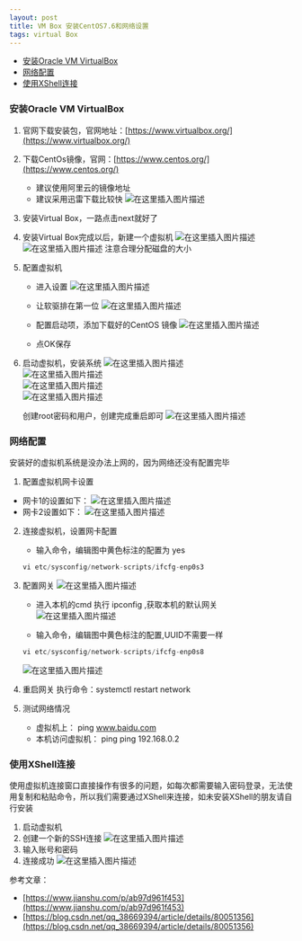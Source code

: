 ```yaml
---
layout: post
title: VM Box 安装CentOS7.6和网络设置
tags: virtual Box    
---
```


<!-- TOC -->

- [安装Oracle VM VirtualBox](#安装oracle-vm-virtualbox)
- [网络配置](#网络配置)
- [使用XShell连接](#使用xshell连接)

<!-- /TOC -->
### 安装Oracle VM VirtualBox
1. 官网下载安装包，官网地址：[https://www.virtualbox.org/](https://www.virtualbox.org/)
2. 下载CentOs镜像，官网：[https://www.centos.org/](https://www.centos.org/)
    - 建议使用阿里云的镜像地址
    - 建议采用迅雷下载比较快
   ![在这里插入图片描述](/images/posts/myBlog/2019-05-29-VMBox-install-CentOS-01.jpg) 
3. 安装Virtual Box，一路点击next就好了

4. 安装Virtual Box完成以后，新建一个虚拟机
   ![在这里插入图片描述](/images/posts/myBlog/2019-05-29-VMBox-install-CentOS-02.jpg) 
    ![在这里插入图片描述](/images/posts/myBlog/2019-05-29-VMBox-install-CentOS-03.jpg) 
    注意合理分配磁盘的大小
5. 配置虚拟机
    + 进入设置
    ![在这里插入图片描述](/images/posts/myBlog/2019-05-29-VMBox-install-CentOS-04.jpg) 

    - 让软驱排在第一位
    ![在这里插入图片描述](/images/posts/myBlog/2019-05-29-VMBox-install-CentOS-05.jpg)
    
    - 配置启动项，添加下载好的CentOS 镜像
        ![在这里插入图片描述](/images/posts/myBlog/2019-05-29-VMBox-install-CentOS-06.jpg)
    - 点OK保存

6. 启动虚拟机，安装系统
    ![在这里插入图片描述](/images/posts/myBlog/2019-05-29-VMBox-install-CentOS-07.jpg)    
    ![在这里插入图片描述](/images/posts/myBlog/2019-05-29-VMBox-install-CentOS-08.jpg)  
    ![在这里插入图片描述](/images/posts/myBlog/2019-05-29-VMBox-install-CentOS-09.jpg)  
    ![在这里插入图片描述](/images/posts/myBlog/2019-05-29-VMBox-install-CentOS-10.jpg)
    
    创建root密码和用户，创建完成重启即可
    ![在这里插入图片描述](/images/posts/myBlog/2019-05-29-VMBox-install-CentOS-11.jpg)


### 网络配置
安装好的虚拟机系统是没办法上网的，因为网络还没有配置完毕
1. 配置虚拟机网卡设置
- 网卡1的设置如下：
    ![在这里插入图片描述](/images/posts/myBlog/2019-05-29-VMBox-install-CentOS-12.jpg)
- 网卡2设置如下：
    ![在这里插入图片描述](/images/posts/myBlog/2019-05-29-VMBox-install-CentOS-13.jpg)


2. 连接虚拟机，设置网卡配置
    - 输入命令，编辑图中黄色标注的配置为 yes
    ```java
    vi etc/sysconfig/network-scripts/ifcfg-enp0s3
    ``` 
3. 配置网关
    ![在这里插入图片描述](/images/posts/myBlog/2019-05-29-VMBox-install-CentOS-14.jpg)


    - 进入本机的cmd 执行 ipconfig ,获取本机的默认网关
    ![在这里插入图片描述](/images/posts/myBlog/2019-05-29-VMBox-install-CentOS-15.jpg)
   
    - 输入命令，编辑图中黄色标注的配置,UUID不需要一样
    ```java
    vi etc/sysconfig/network-scripts/ifcfg-enp0s8
    ``` 
    ![在这里插入图片描述](/images/posts/myBlog/2019-05-29-VMBox-install-CentOS-16.jpg)

4. 重启网关
执行命令：systemctl restart network

5. 测试网络情况
    - 虚拟机上： ping www.baidu.com
    - 本机访问虚拟机： ping ping 192.168.0.2

### 使用XShell连接
使用虚拟机连接窗口直接操作有很多的问题，如每次都需要输入密码登录，无法使用复制和粘贴命令，所以我们需要通过XShell来连接，如未安装XShell的朋友请自行安装
1. 启动虚拟机
2. 创建一个新的SSH连接
![在这里插入图片描述](/images/posts/myBlog/2019-05-29-VMBox-install-CentOS-17.jpg)
3. 输入账号和密码
4. 连接成功
![在这里插入图片描述](/images/posts/myBlog/2019-05-29-VMBox-install-CentOS-18.jpg)


参考文章：
- [https://www.jianshu.com/p/ab97d961f453](https://www.jianshu.com/p/ab97d961f453)
- [https://blog.csdn.net/qq_38669394/article/details/80051356](https://blog.csdn.net/qq_38669394/article/details/80051356)